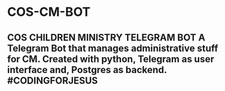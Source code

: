 # COS-CM-BOT
## COS CHILDREN MINISTRY TELEGRAM BOT A Telegram Bot that manages administrative stuff for CM. Created with python, Telegram as user interface and, Postgres as backend.  #CODINGFORJESUS
